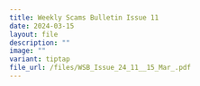 ```yaml
---
title: Weekly Scams Bulletin Issue 11
date: 2024-03-15
layout: file
description: ""
image: ""
variant: tiptap
file_url: /files/WSB_Issue_24_11__15_Mar_.pdf
---
```

